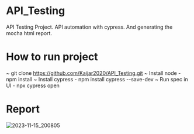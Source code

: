 # API_Testing
API Testing Project.
API automation with cypress. And generating the mocha html report.
# How to run project
~ git clone https://github.com/Kaijar2020/API_Testing.git
~ Install node - npm install
~ Install cypress - npm install cypress --save-dev
~ Run spec in UI - npx cypress open

# Report 

![2023-11-15_200805](https://github.com/Kaijar2020/API_Testing/assets/59390481/8c5ebd1b-1520-434f-ba78-6c3036d3f68b)
